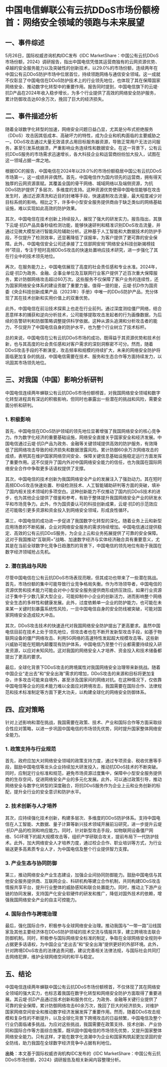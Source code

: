 # 中国电信蝉联公有云抗DDoS市场份额榜首：网络安全领域的领跑与未来展望

## 一、事件综述

  5月26日，国际权威咨询机构IDC发布《IDC MarketShare：中国公有云抗DDoS市场份额，2024》调研报告，指出中国电信凭借其运营商独有的云网资源优势、卓越的安全服务能力以及突破性的创新技术，以29.0%的市场份额，连续两年在中国公有云DDoS防护市场中位居首位，持续领跑网络与通信安全领域。这一成就不仅彰显了中国电信在DDoS防护技术上的行业领先地位，也体现了其在保障国家网络安全、推动数字化转型中的重要作用。报告同时提到，中国电信旗下的云堤·抗D产品在2024年收入稳步增长，为多个行业提供了高效的网络安全防护服务，累计防御攻击达60余万次，挽回了巨大的经济损失。

## 二、事件描述分析

  随着全球数字化转型的加速，网络安全问题日益凸显，尤其是分布式拒绝服务（DDoS）攻击因其低成本、高破坏力的特性，成为企业和机构面临的主要威胁之一。DDoS攻击通过大量无效请求占用目标服务器资源，导致正常用户无法访问服务，甚至引发系统崩溃，严重影响业务连续性和数据安全。在这一背景下，公有云抗DDoS服务的市场需求迅速增长，各大科技企业和运营商纷纷加大投入，试图在这一领域占据一席之地。

  根据IDC的报告，中国电信在2024年以29.0%的市场份额稳居中国公有云抗DDoS市场第一，这一成绩并非偶然。首先，中国电信作为国内领先的运营商，拥有得天独厚的云网资源禀赋。其覆盖全国的骨干网络、城域网络以及端侧资源，为抗DDoS防护提供了多层次、多维度的支持。这种资源优势使得中国电信能够在攻击发生时，通过近源清洗和近目的封堵等手段，快速遏制攻击流量，最大程度减少对目标系统的影响。相比之下，许多中小型安全服务提供商由于缺乏类似的网络基础设施，难以实现如此高效的防护效果。

  其次，中国电信在技术创新上持续投入，展现了强大的研发实力。报告指出，其旗下云堤·抗D产品具备秒级检测功能，能够快速研判和精准识别DDoS攻击流量，并通过见微大模型进行智能风险辅助分析。这种基于人工智能和大数据技术的防护手段，不仅提升了检测效率，还显著降低了误报率，为客户提供了更可靠的安全保障。此外，中国电信安全公司还承接了工信部网安局“网络安全科技创新揭榜挂帅”项目，专注于短时高频DDoS攻击的快速处置响应技术研究，进一步强化了其在行业中的技术领先地位。

  再次，在服务能力上，中国电信展现了高度的社会责任感和专业水准。2024年，云堤·抗D为政务、金融、企事业单位及互联网行业客户提供了近百次重大保障服务，累计防御网络攻击超过60万次。这些服务不仅保障了客户业务的连续性，还为国家网络安全体系的建设贡献了重要力量。值得一提的是，云堤·抗D作为国资委《央企科技创新成果产品（2023年）手册》中唯一的DDoS防护产品，充分体现了其在技术创新和实用价值上的双重优势。

  此外，中国电信在前沿技术探索上也走在行业前列。通过深度测绘僵尸网络，结合恶意样本的捕获和逆向分析技术，公司能够提取攻击发起者的行为画像数据，为后续的告警研判和防御策略调整提供科学依据。这种从源头追溯和分析攻击者的能力，不仅提升了中国电信自身的防护水平，也为整个行业树立了技术标杆。

  总的来说，中国电信在公有云抗DDoS市场的成功，既得益于其资源优势和技术创新，也与其高度的社会责任感和对客户需求的深刻洞察密不可分。然而，随着DDoS攻击手段的不断演变，攻击频率和规模的持续扩大，未来的网络安全防护将面临更加复杂的挑战，中国电信需要在技术、服务和生态合作等方面持续发力，以巩固其市场领先地位。

## 三、对我国（中国）影响分析研判

  中国电信连续两年蝉联公有云抗DDoS市场份额榜首，对我国网络安全领域和数字化转型进程具有深远的积极影响，但同时也暴露出一些潜在的挑战和风险，需要全面分析和研判。

### 1. 积极影响

  首先，中国电信在DDoS防护领域的领先地位显著增强了我国网络安全的核心竞争力。作为数字化经济的重要基础设施，网络安全直接关乎国家安全和经济发展。中国电信通过云堤·抗D产品为政务、金融等关键领域提供高效的防护服务，有效降低了因网络攻击导致的经济损失和数据泄露风险。累计防御60余万次网络攻击的成绩，表明其在维护国家网络空间安全、保障关键信息基础设施稳定运行方面发挥了重要作用。这不仅提升了国内外对中国网络安全能力的信任，也为我国在国际网络安全合作中争取更多话语权提供了支撑。

  其次，中国电信的技术创新为我国网络安全产业的发展注入了强劲动力。其在短时高频DDoS攻击快速处置、秒级检测技术、人工智能辅助研判等方面的突破，填补了国内相关技术领域的多项空白。这种创新能力不仅推动了国内抗DDoS技术的进步，也为其他企业提供了借鉴和参考，有助于整体提升我国网络安全产业的研发水平和市场竞争力。此外，作为国资委认可的科技创新成果，云堤·抗D的示范效应还可能吸引更多资源和资金投入到网络安全领域，形成良性循环。

  第三，中国电信的成功进一步促进了我国数字化转型的深化。随着业务上云和新型应用场景的不断拓展，企业对网络安全服务的需求持续增加。中国电信通过提供稳定、高效的公有云抗DDoS服务，为企业上云和业务拓展提供了可靠的安全保障。这对于我国推动“互联网+”战略、加速数字经济与实体经济融合具有重要意义，尤其是在当前全球数字化竞争日趋激烈的背景下，中国电信的领先地位有助于我国在数字经济领域抢占先机。

### 2. 潜在挑战与风险

  尽管中国电信在公有云抗DDoS市场表现亮眼，但其成功也带来了一些潜在挑战。首先，市场份额的集中可能导致行业竞争格局失衡。作为市场领导者，中国电信的资源优势和技术能力可能会对中小型安全服务提供商形成挤压效应。如果行业资源过于集中于少数几家大型企业，可能抑制中小企业的创新活力，进而影响整个网络安全生态的多样性和健康发展。此外，过度依赖单一企业的防护能力，也可能在未来某一关键时刻暴露系统性风险，一旦中国电信自身的安全防线被突破，可能对国家网络安全造成较大冲击。

  其次，DDoS攻击技术的快速迭代对我国网络安全防护提出了更高要求。虽然中国电信目前在技术上处于领先地位，但攻击者也在不断开发新型攻击手段，如基于物联网设备的僵尸网络攻击、利用5G网络的高速特性发起超大规模攻击等。这些新兴威胁可能在短期内颠覆现有防护体系，中国电信乃至整个行业都需要持续投入研发资源，以应对未知风险。这对我国的网络安全人才培养、资金投入和技术储备都提出了更高的要求。

  最后，全球化背景下DDoS攻击的跨境属性对我国网络安全治理带来新挑战。随着中国企业“走出去”和“安全出海”需求的增加，DDoS攻击的来源和目标将更加复杂，许多攻击可能来自境外，甚至涉及国家间的网络对抗。在这种情况下，仅依靠中国电信等企业的技术能力难以全面应对跨境攻击，我国需要在国际合作、法律规范和技术标准制定等方面下更大功夫，以构建全球化的网络安全防御体系。

## 四、应对策略

  针对上述影响和潜在挑战，我国需要在政策、技术、产业和国际合作等方面采取综合性应对策略，以进一步巩固中国电信的市场领先优势，同时提升国家整体网络安全能力。

### 1. 政策支持与行业规范

  首先，政府应加大对网络安全领域的政策支持力度，通过专项资金、税收优惠等手段，鼓励中国电信等龙头企业持续加大研发投入，推动抗DDoS技术的不断突破。同时，应制定行业标准和规范，避免市场资源过度集中，保障中小型安全服务提供商的生存空间，促进网络安全产业的多元化发展。此外，可以通过政策引导，推动网络安全与数字化转型的深度融合，将抗DDoS服务作为企业上云和业务创新的标配，提升全行业的安全意识和防护水平。

### 2. 技术创新与人才培养

  其次，应持续强化技术创新，构建多层次、多维度的DDoS防护体系。支持中国电信在人工智能、大数据、量子计算等新兴技术领域开展前沿研究，进一步提升云堤·抗D产品的检测和响应能力。同时，针对新型攻击手段，如物联网设备僵尸网络、5G环境下的超大规模攻击等，组织产学研联合攻关，提前布局下一代防护技术。此外，加大网络安全人才培养力度，通过校企合作、职业培训等方式，为行业输送更多高素质专业人才，为中国电信及整个行业提供智力支撑。

### 3. 产业生态与协同防御

  第三，推动网络安全产业生态建设，加强企业间协同防御能力。鼓励中国电信与其他安全服务提供商、互联网企业、科研机构等建立合作机制，共同构建DDoS攻击情报共享平台，提升行业整体的威胁感知和联合处置能力。同时，推动上下游产业链的协同发展，支持国产化安全软硬件的研发和推广，降低对国外技术的依赖，增强我国网络安全产业的自主可控能力。

### 4. 国际合作与跨境治理

  最后，强化国际合作，积极参与全球网络安全治理。推动我国与“一带一路”沿线国家及其他主要经济体在DDoS防护领域的技术交流与情报共享，建立跨境攻击联合防御机制。同时，积极参与国际网络安全标准的制定，争取在全球网络安全规则中占据更多话语权，为中国企业“走出去”和“安全出海”提供更好的外部环境。此外，针对跨境DDoS攻击的法律追责问题，建议完善相关法律法规，与国际社会共同打击网络犯罪，维护全球网络空间的和平与稳定。

## 五、结论

  中国电信连续两年蝉联中国公有云抗DDoS市场份额榜首，不仅体现了其在网络安全领域的强大实力，也标志着我国在数字化转型和网络安全防护方面取得了重要进展。其云堤·抗D产品通过技术创新和服务优化，为政务、金融等关键行业提供了可靠的安全保障，累计防御网络攻击60余万次，挽回了巨大的经济损失，对维护国家网络空间安全和推动数字经济发展发挥了重要作用。然而，随着DDoS攻击规模和复杂性的不断提升，以及全球化背景下跨境攻击的日益频繁，中国电信及整个行业仍面临诸多挑战。为应对这些挑战，我国需要在政策支持、技术创新、产业协同和国际合作等方面综合施策，既巩固中国电信的市场领先优势，又提升国家整体网络安全能力。只有这样，才能在数字化浪潮中为企业和国家构筑起更加坚固的安全防线，助力我国在全球数字经济竞争中占据有利地位。

**出处**：本文基于国际权威咨询机构IDC发布的《IDC MarketShare：中国公有云抗DDoS市场份额，2024》调研报告及相关新闻内容整理分析。